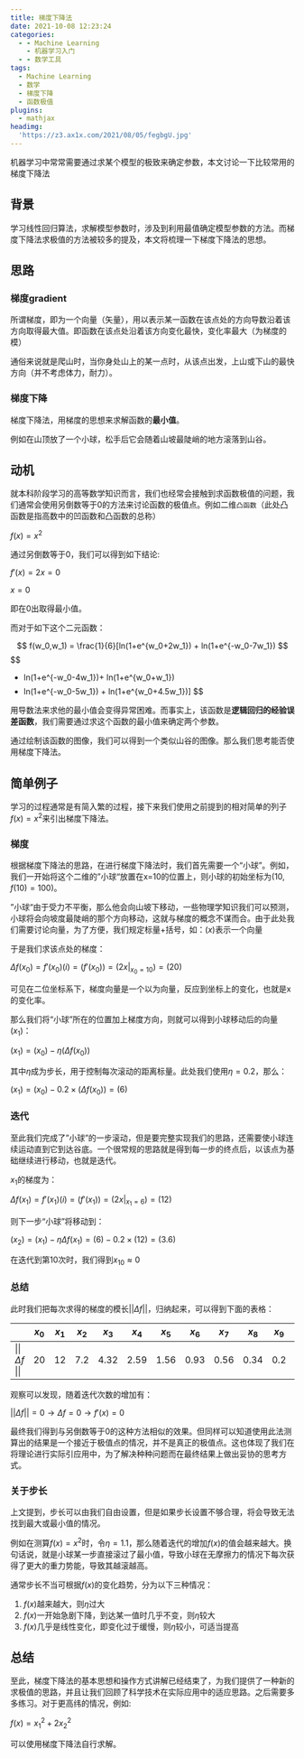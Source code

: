 ```yaml
---
title: 梯度下降法
date: 2021-10-08 12:23:24
categories:
  - - Machine Learning
    - 机器学习入门
  - - 数学工具
tags:
  - Machine Learning
  - 数学
  - 梯度下降
  - 函数极值
plugins:
  - mathjax
headimg:
  'https://z3.ax1x.com/2021/08/05/fegbgU.jpg'
---
```


机器学习中常常需要通过求某个模型的极致来确定参数，本文讨论一下比较常用的梯度下降法
<!-- more -->

## 背景

学习线性回归算法，求解模型参数时，涉及到利用最值确定模型参数的方法。而梯度下降法求极值的方法被较多的提及，本文将梳理一下梯度下降法的思想。

## 思路

### 梯度gradient

所谓梯度，即为一个向量（矢量），用以表示某一函数在该点处的方向导数沿着该方向取得最大值。即函数在该点处沿着该方向变化最快，变化率最大（为梯度的模）

通俗来说就是爬山时，当你身处山上的某一点时，从该点出发，上山或下山的最快方向（并不考虑体力，耐力）。

### 梯度下降

梯度下降法，用梯度的思想来求解函数的**最小值**。

例如在山顶放了一个小球，松手后它会随着山坡最陡峭的地方滚落到山谷。

## 动机

就本科阶段学习的高等数学知识而言，我们也经常会接触到求函数极值的问题，我们通常会使用另倒数等于0的方法来讨论函数的极值点。例如二维`凸函数`（此处凸函数是指高数中的凹函数和凸函数的总称）

$f(x) = x^2$

通过另倒数等于0，我们可以得到如下结论:

$f'(x) = 2x = 0$

$x = 0$

即在0出取得最小值。

而对于如下这个二元函数：

$$
f(w_0,w_1) = \frac{1}{6}[ln(1+e^{w_0+2w_1}) + ln(1+e^{-w_0-7w_1})
$$
$$
+ ln(1+e^{-w_0-4w_1})+ ln(1+e^{w_0+w_1})
$$
$$
+ ln(1+e^{-w_0-5w_1}) + ln(1+e^{w_0+4.5w_1})]
$$

用导数法来求他的最小值会变得异常困难。而事实上，该函数是**逻辑回归的经验误差函数**，我们需要通过求这个函数的最小值来确定两个参数。

通过绘制该函数的图像，我们可以得到一个类似山谷的图像。那么我们思考能否使用梯度下降法。

## 简单例子

学习的过程通常是有简入繁的过程，接下来我们使用之前提到的相对简单的列子$f(x) = x^2$来引出梯度下降法。

### 梯度

根据梯度下降法的思路，在进行梯度下降法时，我们首先需要一个“小球”。例如，我们一开始将这个二维的”小球“放置在x=10的位置上，则小球的初始坐标为$(10,f(10)=100)$。

”小球“由于受力不平衡，那么他会向山坡下移动，一些物理学知识我们可以预测，小球将会向坡度最陡峭的那个方向移动，这就与梯度的概念不谋而合。由于此处我们需要讨论向量，为了方便，我们规定标量+括号，如：$(x)$表示一个向量

于是我们求该点处的梯度：

$\Delta f(x_0) = f'(x_0)(i) = (f'(x_0)) = (2x|_{x_0 = 10}) = (20)$

可见在二位坐标系下，梯度向量是一个以为向量，反应到坐标上的变化，也就是x的变化率。

那么我们将“小球”所在的位置加上梯度方向，则就可以得到小球移动后的向量$(x_1)$：

$(x_1) = (x_0) - \eta(\Delta f(x_0))$

其中$\eta$成为步长，用于控制每次滚动的距离标量。此处我们使用$\eta = 0.2$，那么：

$(x_1) = (x_0) - 0.2\times (\Delta f(x_0)) = (6)$

### 迭代

至此我们完成了”小球”的一步滚动，但是要完整实现我们的思路，还需要使小球连续运动直到它到达谷底。一个很常规的思路就是得到每一步的终点后，以该点为基础继续进行移动，也就是迭代。

$x_1$的梯度为：

$\Delta f(x_1) = f'(x_1)(i) = (f'(x_1)) = (2x|_{x_1=6}) = (12)$

则下一步“小球”将移动到：

$(x_2) = (x_1) - \eta \Delta f(x_1) = (6) - 0.2 \times (12) = (3.6)$

在迭代到第10次时，我们得到$x_{10} \approx 0$

### 总结

此时我们把每次求得的梯度的模长$||\Delta f||$，归纳起来，可以得到下面的表格：

|                 | $x_0$ | $x_1$ | $x_2$ | $x_3$ | $x_4$ | $x_5$ | $x_6$ | $x_7$ | $x_8$ | $x_9$ | $x_{10}$ |
| --------------- | ----- | ----- | ----- | ----- | ----- | ----- | ----- | ----- | ----- | ----- | -------- |
| \|\| $\Delta  f$ \|\| | 20    | 12    | 7.2   | 4.32  | 2.59  | 1.56  | 0.93  | 0.56  | 0.34  | 0.2   | 0.12     |

观察可以发现，随着迭代次数的增加有：

$||\Delta  f|| = 0 \to \Delta f = 0 \to f'(x) = 0$

最终我们得到与另倒数等于0的这种方法相似的效果。但同样可以知道使用此法测算出的结果是一个接近于极值点的情况，并不是真正的极值点。这也体现了我们在将理论进行实际引应用中，为了解决种种问题而在最终结果上做出妥协的思考方式。

### 关于步长

上文提到，步长可以由我们自由设置，但是如果步长设置不够合理，将会导致无法找到最大或最小值的情况。

例如在测算$f(x) = x^2$时，令$\eta = 1.1$，那么随着迭代的增加$f(x)$的值会越来越大。换句话说，就是小球某一步直接滚过了最小值，导致小球在无摩擦力的情况下每次获得了更大的重力势能，导致其越滚越高。

通常步长不当可根据$f(x)$的变化趋势，分为以下三种情况：

1. $f(x)$越来越大，则$\eta$过大
2. $f(x)$一开始急剧下降，到达某一值时几乎不变，则$\eta$较大
3. $f(x)$几乎是线性变化，即变化过于缓慢，则$\eta$较小，可适当提高

## 总结

至此，梯度下降法的基本思想和操作方式讲解已经结束了，为我们提供了一种新的求极值的思路，并且让我们回顾了科学技术在实际应用中的适应思路。之后需要多多练习。对于更高纬的情况，例如:

$f(x) = x_1^2 + 2x_2^2$

可以使用梯度下降法自行求解。

